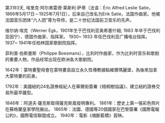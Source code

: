 第3193天, 埃里克·阿尔弗雷德·莱斯利·萨蒂（法语：Éric Alfred Leslie Satie，1866年5月17日－1925年7月1日），后来自己改名为Erik Satie，法国作曲家。他被法国音乐团体“六人团”尊为导师，是二十世纪法国前卫音乐的先声。

维尔纳·埃克（Werner Egk，1901年生于巴伐利亚奥希塞什姆; 1983 年卒于巴伐利亚因宁），德国作曲家、指挥家。 1930~ 1933 年任巴伐利亚广播电台指挥。 1937~ 1941年任柏林国家歌剧院指挥。

菲利普·伯斯曼斯（Philippe Boesmans），比利时作曲家，作为比利时音乐和歌剧的重要人物，作品经常出现在欧洲各大歌剧院。


1642年：蒙特婁聖母會在蒙特婁島設立永久性傳教據點維爾瑪麗堡，為後來加拿大蒙特婁的前身。

1792年：美國紐約24名證券經紀人在華爾街簽署《梧桐樹協議》，建立紐約證券交易所最早雛型。

1846年：阿道夫·薩克斯取得薩克斯風發明專利。
1861年：歷史上第一張彩色照片在蘇格蘭皇家學院展出。
1865年：法國、德國等20個國家在巴黎簽署《國際電報公約》，國際電信聯盟成立。
1940年：電影《魂斷藍橋》首映。